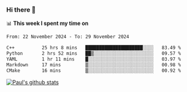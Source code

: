 ### Hi there 👋

📊 **This week I spent my time on**
<!--START_SECTION:waka-->

```txt
From: 22 November 2024 - To: 29 November 2024

C++          25 hrs 8 mins   █████████████████████░░░░   83.49 %
Python       2 hrs 52 mins   ██▒░░░░░░░░░░░░░░░░░░░░░░   09.57 %
YAML         1 hr 11 mins    █░░░░░░░░░░░░░░░░░░░░░░░░   03.97 %
Markdown     17 mins         ▒░░░░░░░░░░░░░░░░░░░░░░░░   00.98 %
CMake        16 mins         ▒░░░░░░░░░░░░░░░░░░░░░░░░   00.92 %
```

<!--END_SECTION:waka-->


[![Paul's github stats](https://github-readme-stats.vercel.app/api?username=mickeyouyou&theme=dracula&show_icons=true)](https://github.com/anuraghazra/github-readme-stats)
